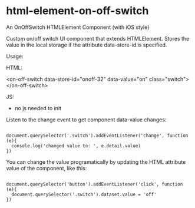 # html-element-on-off-switch
An OnOffSwitch HTMLElement Component (with iOS style)

Custom on/off switch UI component that extends HTMLElement. Stores the value in the local storage if the attribute data-store-id is specified.

Usage:

HTML:

&lt;on-off-switch data-store-id="onoff-32" data-value="on" class="switch"></on-off-switch&gt;

JS:
- no js needed to init

Listen to the change event to get component data-value changes:

<code>
document.querySelector('.switch').addEventListener('change', function (e){
  console.log('changed value to: ', e.detail.value)
})
</code>


You can change the value programatically by updating the HTML attribute value of the component, like this:

<code>
document.querySelector('button').addEventListener('click', function (e){
  document.querySelector('.switch').dataset.value = 'off'
})
</code>

